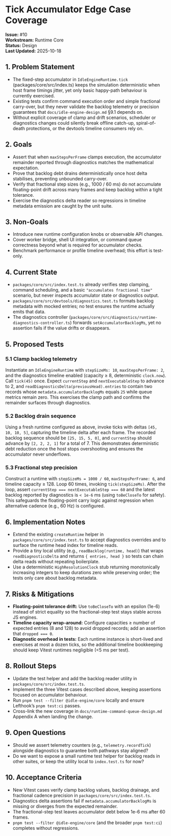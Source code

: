# Tick Accumulator Edge Case Coverage

**Issue:** #10  
**Workstream:** Runtime Core  
**Status:** Design  
**Last Updated:** 2025-10-18

## 1. Problem Statement
- The fixed-step accumulator in `IdleEngineRuntime.tick` (packages/core/src/index.ts) keeps the simulation deterministic when host frame timings jitter, yet only basic happy-path behaviour is currently exercised.
- Existing tests confirm command execution order and simple fractional carry-over, but they never validate the backlog telemetry or precision guarantees that `docs/idle-engine-design.md` §9.1 depends on.
- Without explicit coverage of clamp and drift scenarios, scheduler or diagnostics changes could silently break offline catch-up, spiral-of-death protections, or the devtools timeline consumers rely on.

## 2. Goals
- Assert that when `maxStepsPerFrame` clamps execution, the accumulator remainder reported through diagnostics matches the mathematical expectation.
- Prove that backlog debt drains deterministically once host delta stabilises, preventing unbounded carry-over.
- Verify that fractional step sizes (e.g., 1000 / 60 ms) do not accumulate floating-point drift across many frames and keep backlog within a tight tolerance.
- Exercise the diagnostics delta reader so regressions in timeline metadata emission are caught by the unit suite.

## 3. Non-Goals
- Introduce new runtime configuration knobs or observable API changes.
- Cover worker bridge, shell UI integration, or command queue correctness beyond what is required for accumulator checks.
- Benchmark performance or profile timeline overhead; this effort is test-only.

## 4. Current State
- `packages/core/src/index.test.ts` already verifies step clamping, command scheduling, and a basic `"accumulates fractional time"` scenario, but never inspects accumulator state or diagnostics output.
- `packages/core/src/devtools/diagnostics.test.ts` formats backlog metadata with mocked entries; no test ensures the runtime actually emits that data.
- The diagnostics controller (`packages/core/src/diagnostics/runtime-diagnostics-controller.ts`) forwards `setAccumulatorBacklogMs`, yet no assertion fails if the value drifts or disappears.

## 5. Proposed Tests

### 5.1 Clamp backlog telemetry
Instantiate an `IdleEngineRuntime` with `stepSizeMs: 10`, `maxStepsPerFrame: 2`, and the diagnostics timeline enabled (capacity ≥ 8, deterministic `clock.now`). Call `tick(45)` once. Expect `currentStep` and `nextExecutableStep` to advance to 2, and `readDiagnosticsDelta(previousHead).entries` to contain two records whose `metadata.accumulatorBacklogMs` equals `25` while queue metrics remain zero. This exercises the clamp path and confirms the remainder surfaces through diagnostics.

### 5.2 Backlog drain sequence
Using a fresh runtime configured as above, invoke ticks with deltas `[45, 10, 10, 5]`, capturing the timeline delta after each frame. The recorded backlog sequence should be `[25, 15, 5, 0]`, and `currentStep` should advance by `[2, 2, 2, 1]` for a total of 7. This demonstrates deterministic debt reduction once the host stops overshooting and ensures the accumulator never underflows.

### 5.3 Fractional step precision
Construct a runtime with `stepSizeMs = 1000 / 60`, `maxStepsPerFrame: 6`, and timeline capacity ≥ 128. Loop 60 times, invoking `tick(stepSizeMs)`. After the loop, assert `currentStep === nextExecutableStep === 60` and the latest backlog reported by diagnostics is `< 1e-6` ms (using `toBeCloseTo` for safety). This safeguards the floating-point carry logic against regression when alternative cadence (e.g., 60 Hz) is configured.

## 6. Implementation Notes
- Extend the existing `createRuntime` helper in `packages/core/src/index.test.ts` to accept diagnostics overrides and to surface the runtime head index for timeline reads.
- Provide a tiny local utility (e.g., `readBacklog(runtime, head)`) that wraps `readDiagnosticsDelta` and returns `{ entries, head }` so tests can chain delta reads without repeating boilerplate.
- Use a deterministic `HighResolutionClock` stub returning monotonically increasing integers to keep durations zero while preserving order; the tests only care about backlog metadata.

## 7. Risks & Mitigations
- **Floating-point tolerance drift:** Use `toBeCloseTo` with an epsilon (1e-6) instead of strict equality so the fractional-step test stays stable across JS engines.
- **Timeline capacity wrap-around:** Configure capacities ≥ number of expected entries (8 and 128) to avoid dropped records; add an assertion that `dropped === 0`.
- **Diagnostic overhead in tests:** Each runtime instance is short-lived and exercises at most a dozen ticks, so the additional timeline bookkeeping should keep Vitest runtimes negligible (<5 ms per test).

## 8. Rollout Steps
- Update the test helper and add the backlog reader utility in `packages/core/src/index.test.ts`.
- Implement the three Vitest cases described above, keeping assertions focused on accumulator behaviour.
- Run `pnpm test --filter @idle-engine/core` locally and ensure Lefthook’s `pnpm test:ci` passes.
- Cross-link the new coverage in `docs/runtime-command-queue-design.md` Appendix A when landing the change.

## 9. Open Questions
- Should we assert telemetry counters (e.g., `telemetry.recordTick`) alongside diagnostics to guarantee both pathways stay aligned?
- Do we want to expose a small runtime test helper for backlog reads in other suites, or keep the utility local to `index.test.ts` for now?

## 10. Acceptance Criteria
- New Vitest cases verify clamp backlog values, backlog drainage, and fractional cadence precision in `packages/core/src/index.test.ts`.
- Diagnostics delta assertions fail if `metadata.accumulatorBacklogMs` is missing or diverges from the expected remainder.
- The fractional-step test leaves accumulator debt below 1e-6 ms after 60 frames.
- `pnpm test --filter @idle-engine/core` (and the broader `pnpm test:ci`) completes without regressions.
